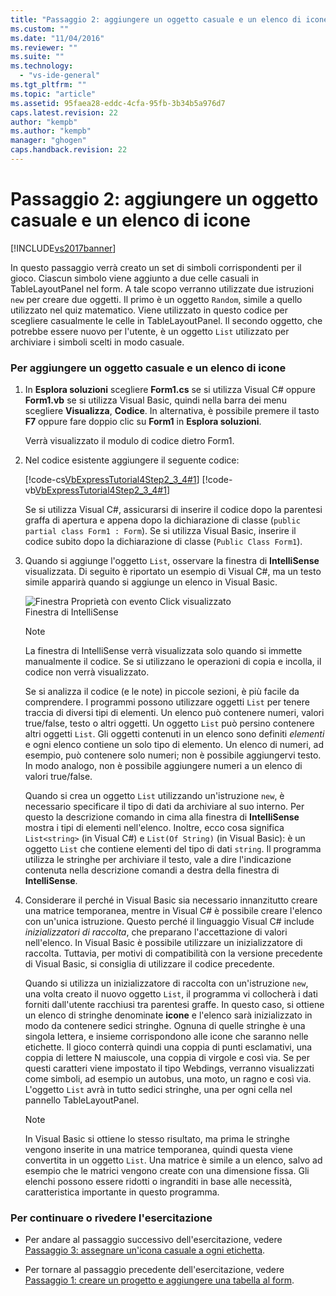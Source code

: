 ```yaml
---
title: "Passaggio 2: aggiungere un oggetto casuale e un elenco di icone | Microsoft Docs"
ms.custom: ""
ms.date: "11/04/2016"
ms.reviewer: ""
ms.suite: ""
ms.technology: 
  - "vs-ide-general"
ms.tgt_pltfrm: ""
ms.topic: "article"
ms.assetid: 95faea28-eddc-4cfa-95fb-3b34b5a976d7
caps.latest.revision: 22
author: "kempb"
ms.author: "kempb"
manager: "ghogen"
caps.handback.revision: 22
---
```

# Passaggio 2: aggiungere un oggetto casuale e un elenco di icone
[!INCLUDE[vs2017banner](../code-quality/includes/vs2017banner.md)]

In questo passaggio verrà creato un set di simboli corrispondenti per il gioco.  Ciascun simbolo viene aggiunto a due celle casuali in TableLayoutPanel nel form.  A tale scopo verranno utilizzate due istruzioni `new` per creare due oggetti.  Il primo è un oggetto `Random`, simile a quello utilizzato nel quiz matematico.  Viene utilizzato in questo codice per scegliere casualmente le celle in TableLayoutPanel.  Il secondo oggetto, che potrebbe essere nuovo per l'utente, è un oggetto `List` utilizzato per archiviare i simboli scelti in modo casuale.  
  
### Per aggiungere un oggetto casuale e un elenco di icone  
  
1.  In **Esplora soluzioni** scegliere **Form1.cs** se si utilizza Visual C\# oppure **Form1.vb** se si utilizza Visual Basic, quindi nella barra dei menu scegliere **Visualizza**, **Codice**.  In alternativa, è possibile premere il tasto **F7** oppure fare doppio clic su **Form1** in **Esplora soluzioni**.  
  
     Verrà visualizzato il modulo di codice dietro Form1.  
  
2.  Nel codice esistente aggiungere il seguente codice:  
  
     [!code-cs[VbExpressTutorial4Step2_3_4#1](../ide/codesnippet/CSharp/step-2-add-a-random-object-and-a-list-of-icons_1.cs)]
     [!code-vb[VbExpressTutorial4Step2_3_4#1](../ide/codesnippet/VisualBasic/step-2-add-a-random-object-and-a-list-of-icons_1.vb)]  
  
     Se si utilizza Visual C\#, assicurarsi di inserire il codice dopo la parentesi graffa di apertura e appena dopo la dichiarazione di classe \(`public partial class Form1 : Form`\).  Se si utilizza Visual Basic, inserire il codice subito dopo la dichiarazione di classe \(`Public Class Form1`\).  
  
3.  Quando si aggiunge l'oggetto `List`, osservare la finestra di **IntelliSense** visualizzata.  Di seguito è riportato un esempio di Visual C\#, ma un testo simile apparirà quando si aggiunge un elenco in Visual Basic.  
  
     ![Finestra Proprietà con evento Click visualizzato](~/ide/media/express_listintellisense.png "Express\_ListIntellisense")  
Finestra di IntelliSense  
  
    > [!NOTE]
    >  La finestra di IntelliSense verrà visualizzata solo quando si immette manualmente il codice.  Se si utilizzano le operazioni di copia e incolla, il codice non verrà visualizzato.  
  
     Se si analizza il codice \(e le note\) in piccole sezioni, è più facile da comprendere.  I programmi possono utilizzare oggetti `List` per tenere traccia di diversi tipi di elementi.  Un elenco può contenere numeri, valori true\/false, testo o altri oggetti.  Un oggetto `List` può persino contenere altri oggetti `List`.  Gli oggetti contenuti in un elenco sono definiti *elementi* e ogni elenco contiene un solo tipo di elemento.  Un elenco di numeri, ad esempio, può contenere solo numeri; non è possibile aggiungervi testo.  In modo analogo, non è possibile aggiungere numeri a un elenco di valori true\/false.  
  
     Quando si crea un oggetto `List` utilizzando un'istruzione `new`, è necessario specificare il tipo di dati da archiviare al suo interno.  Per questo la descrizione comando in cima alla finestra di **IntelliSense** mostra i tipi di elementi nell'elenco.  Inoltre, ecco cosa significa `List<string>` \(in Visual C\#\) e `List(Of String)` \(in Visual Basic\): è un oggetto `List` che contiene elementi del tipo di dati `string`.  Il programma utilizza le stringhe per archiviare il testo, vale a dire l'indicazione contenuta nella descrizione comandi a destra della finestra di **IntelliSense**.  
  
4.  Considerare il perché in Visual Basic sia necessario innanzitutto creare una matrice temporanea, mentre in Visual C\# è possibile creare l'elenco con un'unica istruzione.  Questo perché il linguaggio Visual C\# include *inizializzatori di raccolta*, che preparano l'accettazione di valori nell'elenco.  In Visual Basic è possibile utilizzare un inizializzatore di raccolta.  Tuttavia, per motivi di compatibilità con la versione precedente di Visual Basic, si consiglia di utilizzare il codice precedente.  
  
     Quando si utilizza un inizializzatore di raccolta con un'istruzione `new`, una volta creato il nuovo oggetto `List`, il programma vi collocherà i dati forniti dall'utente racchiusi tra parentesi graffe.  In questo caso, si ottiene un elenco di stringhe denominate **icone** e l'elenco sarà inizializzato in modo da contenere sedici stringhe.  Ognuna di quelle stringhe è una singola lettera, e insieme corrispondono alle icone che saranno nelle etichette.  Il gioco conterrà quindi una coppia di punti esclamativi, una coppia di lettere N maiuscole, una coppia di virgole e così via. Se per questi caratteri viene impostato il tipo Webdings, verranno visualizzati come simboli, ad esempio un autobus, una moto, un ragno e così via. L'oggetto `List` avrà in tutto sedici stringhe, una per ogni cella nel pannello TableLayoutPanel.  
  
    > [!NOTE]
    >  In Visual Basic si ottiene lo stesso risultato, ma prima le stringhe vengono inserite in una matrice temporanea, quindi questa viene convertita in un oggetto `List`.  Una matrice è simile a un elenco, salvo ad esempio che le matrici vengono create con una dimensione fissa.  Gli elenchi possono essere ridotti o ingranditi in base alle necessità, caratteristica importante in questo programma.  
  
### Per continuare o rivedere l'esercitazione  
  
-   Per andare al passaggio successivo dell'esercitazione, vedere [Passaggio 3: assegnare un'icona casuale a ogni etichetta](../Topic/Step%203:%20Assign%20a%20Random%20Icon%20to%20Each%20Label.md).  
  
-   Per tornare al passaggio precedente dell'esercitazione, vedere [Passaggio 1: creare un progetto e aggiungere una tabella al form](../ide/step-1-create-a-project-and-add-a-table-to-your-form.md).